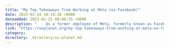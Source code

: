 ```yaml
---
title: "My Top Takeaways from Working at Meta (ex-Facebook)"
date: 2023-02-24 10:19:18 +0000
dateadded: 2023-02-25 00:00:55 +0000
description: "    As a former employee of Meta, formerly known as Facebook, who spent a year working for the tech giant before moving on for multiple…  Continue reading on UX Planet »  "
link: "https://uxplanet.org/my-top-takeaways-from-working-at-meta-ex-facebook-41d6bf53da01?source=rss----819cc2aaeee0---4"
category:
directory: _directory/ux-planet.md
---
```

